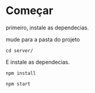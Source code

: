 # Começar

primeiro, instale as dependecias.

mude para a pasta do projeto
```
cd server/
```
E instale as dependecias.

```
npm install
```

```
npm start
```